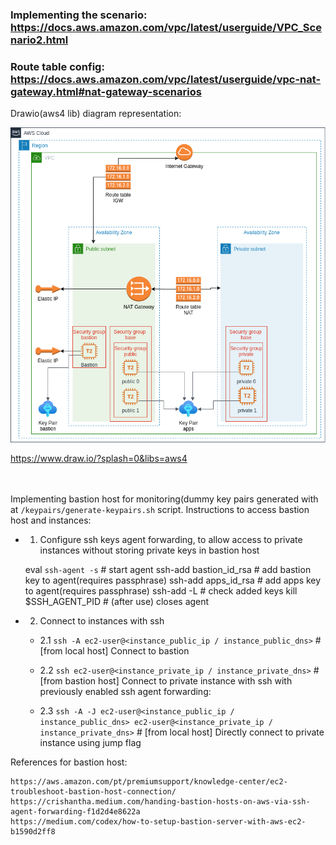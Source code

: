 ### Implementing the scenario: https://docs.aws.amazon.com/vpc/latest/userguide/VPC_Scenario2.html
### Route table config: https://docs.aws.amazon.com/vpc/latest/userguide/vpc-nat-gateway.html#nat-gateway-scenarios

Drawio(aws4 lib) diagram representation:

![structure](web-fixed.png)

https://www.draw.io/?splash=0&libs=aws4
<br/><br/><br/>

Implementing bastion host for monitoring(dummy key pairs generated with at `/keypairs/generate-keypairs.sh` script.
Instructions to access bastion host and instances:

- 1. Configure ssh keys agent forwarding, to allow access to private instances without storing private keys in bastion host

    eval `ssh-agent -s`                                                 # start agent
    ssh-add bastion_id_rsa                                              # add bastion key to agent(requires passphrase)
    ssh-add apps_id_rsa                                                 # add apps key to agent(requires passphrase)
    ssh-add -L                                                          # check added keys
    kill $SSH_AGENT_PID                                                 # (after use) closes agent

- 2. Connect to instances with ssh

  - 2.1 `ssh -A ec2-user@<instance_public_ip / instance_public_dns>`    # [from local host] Connect to bastion

  - 2.2  `ssh ec2-user@<instance_private_ip / instance_private_dns>`    # [from bastion host] Connect to private instance with ssh with previously enabled ssh agent forwarding:

  - 2.3  `ssh -A -J ec2-user@<instance_public_ip / instance_public_dns> ec2-user@<instance_private_ip / instance_private_dns>`     # [from local host] Directly connect to private instance using jump flag

References for bastion host:
```
https://aws.amazon.com/pt/premiumsupport/knowledge-center/ec2-troubleshoot-bastion-host-connection/
https://crishantha.medium.com/handing-bastion-hosts-on-aws-via-ssh-agent-forwarding-f1d2d4e8622a
https://medium.com/codex/how-to-setup-bastion-server-with-aws-ec2-b1590d2ff8
```